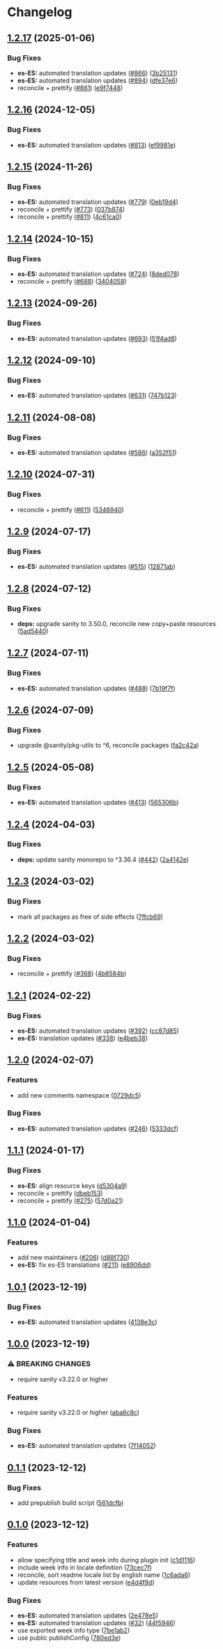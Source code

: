 # Changelog

## [1.2.17](https://github.com/sanity-io/locales/compare/locale-es-es-v1.2.16...locale-es-es-v1.2.17) (2025-01-06)


### Bug Fixes

* **es-ES:** automated translation updates ([#866](https://github.com/sanity-io/locales/issues/866)) ([3b25131](https://github.com/sanity-io/locales/commit/3b251316d10c346431940fde7f8b65c2efe42a57))
* **es-ES:** automated translation updates ([#894](https://github.com/sanity-io/locales/issues/894)) ([dfe37e6](https://github.com/sanity-io/locales/commit/dfe37e63af19a3f9e68ae74200f584c678c2db84))
* reconcile + prettify ([#861](https://github.com/sanity-io/locales/issues/861)) ([e9f7448](https://github.com/sanity-io/locales/commit/e9f7448460b48fc803bd6604aada91630348ab95))

## [1.2.16](https://github.com/sanity-io/locales/compare/locale-es-es-v1.2.15...locale-es-es-v1.2.16) (2024-12-05)


### Bug Fixes

* **es-ES:** automated translation updates ([#813](https://github.com/sanity-io/locales/issues/813)) ([ef9981e](https://github.com/sanity-io/locales/commit/ef9981e5f123ff5c1bd2421c1bdefd8ac1bebd32))

## [1.2.15](https://github.com/sanity-io/locales/compare/locale-es-es-v1.2.14...locale-es-es-v1.2.15) (2024-11-26)


### Bug Fixes

* **es-ES:** automated translation updates ([#779](https://github.com/sanity-io/locales/issues/779)) ([0eb19d4](https://github.com/sanity-io/locales/commit/0eb19d430d09e8813501589d6c62aed83e5d28d4))
* reconcile + prettify ([#773](https://github.com/sanity-io/locales/issues/773)) ([037b874](https://github.com/sanity-io/locales/commit/037b8747ab096387a988bef3e632812f7217f53f))
* reconcile + prettify ([#811](https://github.com/sanity-io/locales/issues/811)) ([4c61ca0](https://github.com/sanity-io/locales/commit/4c61ca096c2fd158aefd895681bb0b7c2a634234))

## [1.2.14](https://github.com/sanity-io/locales/compare/locale-es-es-v1.2.13...locale-es-es-v1.2.14) (2024-10-15)


### Bug Fixes

* **es-ES:** automated translation updates ([#724](https://github.com/sanity-io/locales/issues/724)) ([8ded078](https://github.com/sanity-io/locales/commit/8ded07809dce2175221da38a49181888c3246da5))
* reconcile + prettify ([#688](https://github.com/sanity-io/locales/issues/688)) ([3404058](https://github.com/sanity-io/locales/commit/3404058c7a55c2163d680d84953f7ac5defb2066))

## [1.2.13](https://github.com/sanity-io/locales/compare/locale-es-es-v1.2.12...locale-es-es-v1.2.13) (2024-09-26)


### Bug Fixes

* **es-ES:** automated translation updates ([#693](https://github.com/sanity-io/locales/issues/693)) ([51f4ad8](https://github.com/sanity-io/locales/commit/51f4ad84a43ba78198f26fd9d5a55a1ebdde66e1))

## [1.2.12](https://github.com/sanity-io/locales/compare/locale-es-es-v1.2.11...locale-es-es-v1.2.12) (2024-09-10)


### Bug Fixes

* **es-ES:** automated translation updates ([#631](https://github.com/sanity-io/locales/issues/631)) ([747b123](https://github.com/sanity-io/locales/commit/747b12345a3bf79a06f7a4cdd148933723b667e2))

## [1.2.11](https://github.com/sanity-io/locales/compare/locale-es-es-v1.2.10...locale-es-es-v1.2.11) (2024-08-08)


### Bug Fixes

* **es-ES:** automated translation updates ([#586](https://github.com/sanity-io/locales/issues/586)) ([a352f51](https://github.com/sanity-io/locales/commit/a352f5175449532224bdd15fb08ec477ca020a1d))

## [1.2.10](https://github.com/sanity-io/locales/compare/locale-es-es-v1.2.9...locale-es-es-v1.2.10) (2024-07-31)


### Bug Fixes

* reconcile + prettify ([#611](https://github.com/sanity-io/locales/issues/611)) ([5346940](https://github.com/sanity-io/locales/commit/534694059e674d5150f7f484fd79411b0f5b74a2))

## [1.2.9](https://github.com/sanity-io/locales/compare/locale-es-es-v1.2.8...locale-es-es-v1.2.9) (2024-07-17)


### Bug Fixes

* **es-ES:** automated translation updates ([#515](https://github.com/sanity-io/locales/issues/515)) ([12871ab](https://github.com/sanity-io/locales/commit/12871ab6e3db7d9018a4bb45c2817abc02da308c))

## [1.2.8](https://github.com/sanity-io/locales/compare/locale-es-es-v1.2.7...locale-es-es-v1.2.8) (2024-07-12)


### Bug Fixes

* **deps:** upgrade sanity to 3.50.0, reconcile new copy+paste resources ([5ad5440](https://github.com/sanity-io/locales/commit/5ad5440692ba75d76b5de468a5ed5cdfd01de995))

## [1.2.7](https://github.com/sanity-io/locales/compare/locale-es-es-v1.2.6...locale-es-es-v1.2.7) (2024-07-11)


### Bug Fixes

* **es-ES:** automated translation updates ([#488](https://github.com/sanity-io/locales/issues/488)) ([7b19f7f](https://github.com/sanity-io/locales/commit/7b19f7ffbd96a966227a39d75b273650901842f5))

## [1.2.6](https://github.com/sanity-io/locales/compare/locale-es-es-v1.2.5...locale-es-es-v1.2.6) (2024-07-09)


### Bug Fixes

* upgrade @sanity/pkg-utils to ^6, reconcile packages ([fa2c42a](https://github.com/sanity-io/locales/commit/fa2c42a0e8550ead90dcc61fe1abcecdacf8fd20))

## [1.2.5](https://github.com/sanity-io/locales/compare/locale-es-es-v1.2.4...locale-es-es-v1.2.5) (2024-05-08)


### Bug Fixes

* **es-ES:** automated translation updates ([#413](https://github.com/sanity-io/locales/issues/413)) ([565306b](https://github.com/sanity-io/locales/commit/565306b9e6b35fd59e36a23fb08c1c268cfd1e06))

## [1.2.4](https://github.com/sanity-io/locales/compare/locale-es-es-v1.2.3...locale-es-es-v1.2.4) (2024-04-03)


### Bug Fixes

* **deps:** update sanity monorepo to ^3.36.4 ([#442](https://github.com/sanity-io/locales/issues/442)) ([2a4142e](https://github.com/sanity-io/locales/commit/2a4142e6e50eb5992b3432169cd71676c353276f))

## [1.2.3](https://github.com/sanity-io/locales/compare/locale-es-es-v1.2.2...locale-es-es-v1.2.3) (2024-03-02)


### Bug Fixes

* mark all packages as free of side effects ([7ffcb69](https://github.com/sanity-io/locales/commit/7ffcb6939ba729c3c6c528d81e14a833b9096f50))

## [1.2.2](https://github.com/sanity-io/locales/compare/locale-es-es-v1.2.1...locale-es-es-v1.2.2) (2024-03-02)


### Bug Fixes

* reconcile + prettify ([#368](https://github.com/sanity-io/locales/issues/368)) ([4b8584b](https://github.com/sanity-io/locales/commit/4b8584ba9804ab51af8da45211076c0ba86eda7b))

## [1.2.1](https://github.com/sanity-io/locales/compare/locale-es-es-v1.2.0...locale-es-es-v1.2.1) (2024-02-22)


### Bug Fixes

* **es-ES:** automated translation updates ([#392](https://github.com/sanity-io/locales/issues/392)) ([cc87d85](https://github.com/sanity-io/locales/commit/cc87d8503b5b515a477d6e05030470713e75c448))
* **es-ES:** translation updates ([#338](https://github.com/sanity-io/locales/issues/338)) ([e4beb38](https://github.com/sanity-io/locales/commit/e4beb387f2c1eb5d8e992d2c2aa02236acac264b))

## [1.2.0](https://github.com/sanity-io/locales/compare/locale-es-es-v1.1.1...locale-es-es-v1.2.0) (2024-02-07)


### Features

* add new comments namespace ([0729dc5](https://github.com/sanity-io/locales/commit/0729dc52cd29ac2611250663a32a7f1a5a039500))


### Bug Fixes

* **es-ES:** automated translation updates ([#246](https://github.com/sanity-io/locales/issues/246)) ([5333dcf](https://github.com/sanity-io/locales/commit/5333dcfc655cb6ae95afb061f081b43b71383974))

## [1.1.1](https://github.com/sanity-io/locales/compare/locale-es-es-v1.1.0...locale-es-es-v1.1.1) (2024-01-17)


### Bug Fixes

* **es-ES:** align resource keys ([d5304a9](https://github.com/sanity-io/locales/commit/d5304a9c859b84508377cf50f90e8d82f05a3d8c))
* reconcile + prettify ([dbeb153](https://github.com/sanity-io/locales/commit/dbeb153fc3f80207e357a888431d2fd739617821))
* reconcile + prettify ([#275](https://github.com/sanity-io/locales/issues/275)) ([57d0a21](https://github.com/sanity-io/locales/commit/57d0a21e05f631d47d74a2c029c9dcc3993bc7b0))

## [1.1.0](https://github.com/sanity-io/locales/compare/locale-es-es-v1.0.1...locale-es-es-v1.1.0) (2024-01-04)


### Features

* add new maintainers ([#206](https://github.com/sanity-io/locales/issues/206)) ([d88f730](https://github.com/sanity-io/locales/commit/d88f730245daf267354ceb85ffbc2ff3497962b7))
* **es-ES:** fix es-ES translations ([#211](https://github.com/sanity-io/locales/issues/211)) ([e8906dd](https://github.com/sanity-io/locales/commit/e8906dddecc73504c5728ba076922f4a08684037))

## [1.0.1](https://github.com/sanity-io/locales/compare/locale-es-es-v1.0.0...locale-es-es-v1.0.1) (2023-12-19)


### Bug Fixes

* **es-ES:** automated translation updates ([4138e3c](https://github.com/sanity-io/locales/commit/4138e3c708c1bc23a145b451da40041b57004c2c))

## [1.0.0](https://github.com/sanity-io/locales/compare/locale-es-es-v0.1.1...locale-es-es-v1.0.0) (2023-12-19)


### ⚠ BREAKING CHANGES

* require sanity v3.22.0 or higher

### Features

* require sanity v3.22.0 or higher ([aba6c8c](https://github.com/sanity-io/locales/commit/aba6c8c3fd4f6e11b193b96a3821420f72ccc47d))


### Bug Fixes

* **es-ES:** automated translation updates ([7f14052](https://github.com/sanity-io/locales/commit/7f1405259140c11db4fcddd9e21def50bb96c5da))

## [0.1.1](https://github.com/sanity-io/locales/compare/locale-es-es-v0.1.0...locale-es-es-v0.1.1) (2023-12-12)


### Bug Fixes

* add prepublish build script ([561dcfb](https://github.com/sanity-io/locales/commit/561dcfb24ab12f98fcc590b0dbc2cf297ea60485))

## [0.1.0](https://github.com/sanity-io/locales/compare/locale-es-es-v0.0.1...locale-es-es-v0.1.0) (2023-12-12)


### Features

* allow specifying title and week info during plugin init ([c1d1116](https://github.com/sanity-io/locales/commit/c1d1116bab0c99c6506a9744e33d6cf282bf1c1b))
* include week info in locale definition ([73cec7f](https://github.com/sanity-io/locales/commit/73cec7fb69ac92a565282aac0d08f13b634372fb))
* reconcile, sort readme locale list by english name ([1c6ada6](https://github.com/sanity-io/locales/commit/1c6ada624e83307f820d6c4ce1e7560eaf94b151))
* update resources from latest version ([e4d4f9d](https://github.com/sanity-io/locales/commit/e4d4f9daf8c2566f3ee7c9b002ac6d0051a2734c))


### Bug Fixes

* **es-ES:** automated translation updates ([2e478e5](https://github.com/sanity-io/locales/commit/2e478e55c3467cdacaee6c5fd50997d483f6ab03))
* **es-ES:** automated translation updates ([#32](https://github.com/sanity-io/locales/issues/32)) ([44f5946](https://github.com/sanity-io/locales/commit/44f5946a76d47b3db6dd16c3b0baee93e0833899))
* use exported week info type ([7be1ab2](https://github.com/sanity-io/locales/commit/7be1ab27939e1836e000155c576362fb5f54bd3e))
* use public publishConfig ([780ed3e](https://github.com/sanity-io/locales/commit/780ed3e6d35198fedebd769e71bf1dcc09fc6528))
